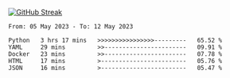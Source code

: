 [![GitHub Streak](https://streak-stats.demolab.com?user=renren-017&theme=sea&hide_border=true&background=DD272700)](https://git.io/streak-stats)

<!--START_SECTION:waka-->

```text
From: 05 May 2023 - To: 12 May 2023

Python   3 hrs 17 mins   >>>>>>>>>>>>>>>>---------   65.52 %
YAML     29 mins         >>-----------------------   09.91 %
Docker   23 mins         >>-----------------------   07.78 %
HTML     17 mins         >------------------------   05.76 %
JSON     16 mins         >------------------------   05.47 %
```

<!--END_SECTION:waka-->
